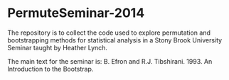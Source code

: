 PermuteSeminar-2014
===================

The repository is to collect the code used to explore permutation and bootstrapping methods for statistical analysis in a Stony Brook University Seminar taught by Heather Lynch.

The main text for the seminar is:
B. Efron and R.J. Tibshirani. 1993. An Introduction to the Bootstrap.
